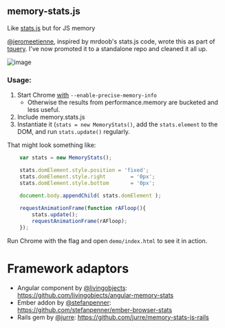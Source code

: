 ## memory-stats.js

Like [stats.js](https://github.com/mrdoob/stats.js/) but for JS memory

[@jeromeetienne](https://github.com/jeromeetienne/), inspired by mrdoob's stats.js code, wrote this as part of [tquery](https://github.com/jeromeetienne/tquery). I've now promoted it to a standalone repo and cleaned it all up.

![image](http://i.imgur.com/eUCFcAH.gif)

### Usage:

1. Start Chrome [with](http://www.chromium.org/developers/how-tos/run-chromium-with-flags) `--enable-precise-memory-info`
    - Otherwise the results from performance.memory are bucketed and less useful.
1. Include memory.stats.js
1. Instantiate it (`stats = new MemoryStats()`, add the `stats.element` to the DOM, and run `stats.update()` regularly.

That might look something like:

```js
    var stats = new MemoryStats();

    stats.domElement.style.position = 'fixed';
    stats.domElement.style.right        = '0px';
    stats.domElement.style.bottom       = '0px';
    
    document.body.appendChild( stats.domElement );

    requestAnimationFrame(function rAFloop(){
        stats.update();
        requestAnimationFrame(rAFloop);
    });
```

Run Chrome with the flag and open `demo/index.html` to see it in action.

# Framework adaptors

* Angular component by [@livingobjects](https://github.com/livingobjects): https://github.com/livingobjects/angular-memory-stats
* Ember addon by [@stefanpenner](https://github.com/stefanpenner): https://github.com/stefanpenner/ember-browser-stats
* Rails gem by [@jurre](https://github.com/jurre):
https://github.com/jurre/memory-stats-js-rails

